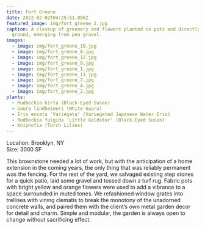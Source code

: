 ```yaml
---
title: Fort Greene
date: 2022-02-02T04:25:51.886Z
featured_image: img/fort_greene_1.jpg
caption: A closeup of greenery and flowers planted in pots and directly into the
  ground, emerging from pea gravel.
images:
  - image: img/fort_greene_10.jpg
  - image: img/fort_greene_8.jpg
  - image: img/fort_greene_12.jpg
  - image: img/fort_greene_9.jpg
  - image: img/fort_greene_1.jpg
  - image: img/fort_greene_11.jpg
  - image: img/fort_greene_7.jpg
  - image: img/fort_greene_4.jpg
  - image: img/fort_greene_2.jpg
plants:
  - Rudbeckia hirta (Black-Eyed Susan)
  - Gaura lindheimeri (White Gaura)
  - Iris ensata 'Variegata’ (Variegated Japanese Water Iris)
  - Rudbeckia fulgida 'Little Goldstar' (Black-Eyed Susan)
  - Kniphofia (Torch Lilies)
---
```

Location: Brooklyn, NY\
Size: 3000 SF

This brownstone needed a lot of work, but with the anticipation of a home extension in the coming years, the only thing that was reliably permanent was the fencing. For the rest of the yard, we salvaged existing step stones for a quick patio, laid some gravel and tossed down a turf rug. Fabric pots with bright yellow and orange flowers were used to add a vibrance to a space surrounded in muted tones. We refashioned window grates into trellises with vining clematis to break the monotony of the unadorned concrete walls, and paired them with the client’s own metal garden decor for detail and charm. Simple and modular, the garden is always open to change without sacrificing effect.